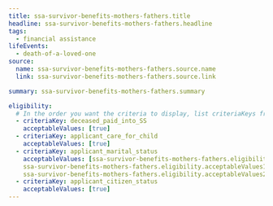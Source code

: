 ```yaml
---
title: ssa-survivor-benefits-mothers-fathers.title
headline: ssa-survivor-benefits-mothers-fathers.headline
tags:
  - financial assistance
lifeEvents:
  - death-of-a-loved-one
source:
  name: ssa-survivor-benefits-mothers-fathers.source.name
  link: ssa-survivor-benefits-mothers-fathers.source.link

summary: ssa-survivor-benefits-mothers-fathers.summary

eligibility:
  # In the order you want the criteria to display, list criteriaKeys from the csv here, each followed by a comma-separated list of which values indicate eligibility for that criteria. Wrap individual values in quotes if they have inner commas.
  - criteriaKey: deceased_paid_into_SS
    acceptableValues: [true]
  - criteriaKey: applicant_care_for_child
    acceptableValues: [true]
  - criteriaKey: applicant_marital_status
    acceptableValues: [ssa-survivor-benefits-mothers-fathers.eligibility.acceptableValues, 
    ssa-survivor-benefits-mothers-fathers.eligibility.acceptableValues1, 
    ssa-survivor-benefits-mothers-fathers.eligibility.acceptableValues2]
  - criteriaKey: applicant_citizen_status
    acceptableValues: [true]
---
```

